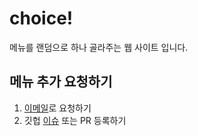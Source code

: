 # choice!

메뉴를 랜덤으로 하나 골라주는 웹 사이트 입니다.

## 메뉴 추가 요청하기

1. [이메일](mailto:chick_0@ch1ck.xyz)로 요청하기
2. 깃헙 [이슈](https://github.com/chick0/choice/issues/new?assignees=chick0&labels=&template=menu.md&title=%EB%A9%94%EB%89%B4+%EC%B6%94%EA%B0%80+%EC%9A%94%EC%B2%AD) 또는 PR 등록하기
